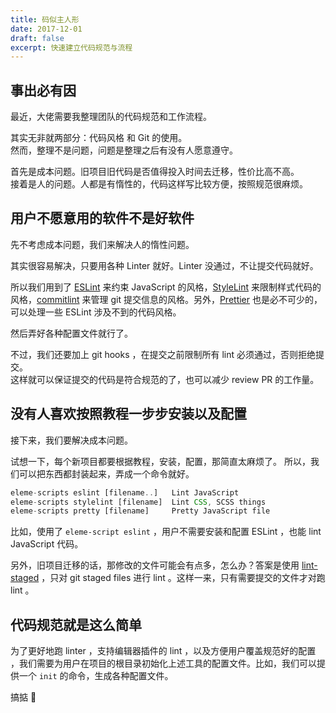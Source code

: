```yaml
---
title: 码似主人形
date: 2017-12-01
draft: false
excerpt: 快速建立代码规范与流程
---
```


## 事出必有因

最近，大佬需要我整理团队的代码规范和工作流程。

其实无非就两部分：代码风格 和 Git 的使用。<br>
然而，整理不是问题，问题是整理之后有没有人愿意遵守。

首先是成本问题。旧项目旧代码是否值得投入时间去迁移，性价比高不高。<br>
接着是人的问题。人都是有惰性的，代码这样写比较方便，按照规范很麻烦。

## 用户不愿意用的软件不是好软件

先不考虑成本问题，我们来解决人的惰性问题。

其实很容易解决，只要用各种 Linter 就好。Linter 没通过，不让提交代码就好。

所以我们用到了 [ESLint](eslint.org) 来约束 JavaScript 的风格，[StyleLint](stylelint.io) 来限制样式代码的风格，[commitlint](marionebl.github.io/commitlint) 来管理 git 提交信息的风格。另外，[Prettier](prettier.io) 也是必不可少的，可以处理一些 ESLint 涉及不到的代码风格。

然后弄好各种配置文件就行了。

不过，我们还要加上 git hooks ，在提交之前限制所有 lint 必须通过，否则拒绝提交。<br>
这样就可以保证提交的代码是符合规范的了，也可以减少 review PR 的工作量。

## 没有人喜欢按照教程一步步安装以及配置

接下来，我们要解决成本问题。

试想一下，每个新项目都要根据教程，安装，配置，那简直太麻烦了。
所以，我们可以把东西都封装起来，弄成一个命令就好。

```js
eleme-scripts eslint [filename..]   Lint JavaScript
eleme-scripts stylelint [filename]  Lint CSS, SCSS things
eleme-scripts pretty [filename]     Pretty JavaScript file
```

比如，使用了 `eleme-script eslint` ，用户不需要安装和配置 ESLint ，也能 lint JavaScript 代码。

另外，旧项目迁移的话，那修改的文件可能会有点多，怎么办？答案是使用 [lint-staged](https://github.com/okonet/lint-staged) ，只对 git staged files 进行 lint 。这样一来，只有需要提交的文件才对跑 lint 。

## 代码规范就是这么简单

为了更好地跑 linter ，支持编辑器插件的 lint ，以及方便用户覆盖规范好的配置 ，我们需要为用户在项目的根目录初始化上述工具的配置文件。比如，我们可以提供一个 `init` 的命令，生成各种配置文件。

搞掂 👻
